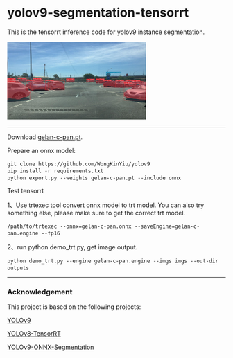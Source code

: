 # yolov9-segmentation-tensorrt
This is the tensorrt inference code for yolov9 instance segmentation. 

<img src="https://github.com/xuanandsix/yolov9-segmentation-tensorrt/blob/raw/show/test.jpg" width="320" height="180">

---

Download [gelan-c-pan.pt](https://github.com/WongKinYiu/yolov9/releases/download/v0.1/gelan-c-pan.pt).

Prepare an onnx model:
```
git clone https://github.com/WongKinYiu/yolov9
pip install -r requirements.txt
python export.py --weights gelan-c-pan.pt --include onnx
```

Test tensorrt

1、Use trtexec tool convert onnx model to trt model. You can also try something else, please make sure to get the correct trt model.
```
/path/to/trtexec --onnx=gelan-c-pan.onnx --saveEngine=gelan-c-pan.engine --fp16
```

2、run python demo_trt.py, get image output. <br>

```
python demo_trt.py --engine gelan-c-pan.engine --imgs imgs --out-dir outputs
```

---
### Acknowledgement

This project is based on the following projects:

[YOLOv9](https://github.com/WongKinYiu/yolov9)

[YOLOv8-TensorRT](https://github.com/triple-Mu/YOLOv8-TensorRT)

[YOLOv9-ONNX-Segmentation](https://github.com/spacewalk01/yolov9-onnx-segmentation)
